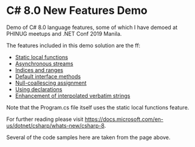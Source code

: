 # C# 8.0 New Features Demo
Demo of C# 8.0 language features, some of which I have demoed at PHINUG meetups and .NET Conf 2019 Manila.

The features included in this demo solution are the ff:
- [Static local functions](https://docs.microsoft.com/en-us/dotnet/csharp/whats-new/csharp-8#static-local-functions)
- [Asynchronous streams](https://docs.microsoft.com/en-us/dotnet/csharp/whats-new/csharp-8#asynchronous-streams)
- [Indices and ranges](https://docs.microsoft.com/en-us/dotnet/csharp/whats-new/csharp-8#indices-and-ranges)
- [Default interface methods](https://docs.microsoft.com/en-us/dotnet/csharp/whats-new/csharp-8#default-interface-methods)
- [Null-coallescing assignment](https://docs.microsoft.com/en-us/dotnet/csharp/whats-new/csharp-8#null-coalescing-assignment)
- [Using declarations](https://docs.microsoft.com/en-us/dotnet/csharp/whats-new/csharp-8#using-declarations)
- [Enhancement of interpolated verbatim strings](https://docs.microsoft.com/en-us/dotnet/csharp/whats-new/csharp-8#enhancement-of-interpolated-verbatim-strings)

Note that the Program.cs file itself uses the static local functions feature.

For further reading please visit https://docs.microsoft.com/en-us/dotnet/csharp/whats-new/csharp-8. 

Several of the code samples here are taken from the page above.